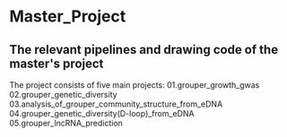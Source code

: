 # Master_Project 
## The relevant pipelines and drawing code of the master's project 
The project consists of five main projects:
01.grouper_growth_gwas
02.grouper_genetic_diversity
03.analysis_of_grouper_community_structure_from_eDNA
04.grouper_genetic_diversity(D-loop)_from_eDNA
05.grouper_lncRNA_prediction
